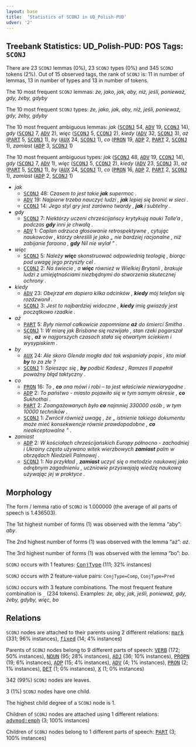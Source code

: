 ```yaml
---
layout: base
title:  'Statistics of SCONJ in UD_Polish-PUD'
udver: '2'
---
```


## Treebank Statistics: UD_Polish-PUD: POS Tags: `SCONJ`

There are 23 `SCONJ` lemmas (0%), 23 `SCONJ` types (0%) and 345 `SCONJ` tokens (2%).
Out of 15 observed tags, the rank of `SCONJ` is: 11 in number of lemmas, 13 in number of types and 13 in number of tokens.

The 10 most frequent `SCONJ` lemmas: <em>że, jako, jak, aby, niż, jeśli, ponieważ, gdy, żeby, gdyby</em>

The 10 most frequent `SCONJ` types:  <em>że, jako, jak, aby, niż, jeśli, ponieważ, gdy, żeby, gdyby</em>

The 10 most frequent ambiguous lemmas: <em>jak</em> (<tt><a href="pl_pud-pos-SCONJ.html">SCONJ</a></tt> 54, <tt><a href="pl_pud-pos-ADV.html">ADV</a></tt> 19, <tt><a href="pl_pud-pos-CCONJ.html">CCONJ</a></tt> 14), <em>gdy</em> (<tt><a href="pl_pud-pos-SCONJ.html">SCONJ</a></tt> 7, <tt><a href="pl_pud-pos-ADV.html">ADV</a></tt> 2), <em>więc</em> (<tt><a href="pl_pud-pos-SCONJ.html">SCONJ</a></tt> 5, <tt><a href="pl_pud-pos-CCONJ.html">CCONJ</a></tt> 2), <em>kiedy</em> (<tt><a href="pl_pud-pos-ADV.html">ADV</a></tt> 32, <tt><a href="pl_pud-pos-SCONJ.html">SCONJ</a></tt> 3), <em>aż</em> (<tt><a href="pl_pud-pos-PART.html">PART</a></tt> 5, <tt><a href="pl_pud-pos-SCONJ.html">SCONJ</a></tt> 1), <em>by</em> (<tt><a href="pl_pud-pos-AUX.html">AUX</a></tt> 24, <tt><a href="pl_pud-pos-SCONJ.html">SCONJ</a></tt> 1), <em>co</em> (<tt><a href="pl_pud-pos-PRON.html">PRON</a></tt> 19, <tt><a href="pl_pud-pos-ADP.html">ADP</a></tt> 2, <tt><a href="pl_pud-pos-PART.html">PART</a></tt> 2, <tt><a href="pl_pud-pos-SCONJ.html">SCONJ</a></tt> 1), <em>zamiast</em> (<tt><a href="pl_pud-pos-ADP.html">ADP</a></tt> 3, <tt><a href="pl_pud-pos-SCONJ.html">SCONJ</a></tt> 1)

The 10 most frequent ambiguous types:  <em>jak</em> (<tt><a href="pl_pud-pos-SCONJ.html">SCONJ</a></tt> 48, <tt><a href="pl_pud-pos-ADV.html">ADV</a></tt> 19, <tt><a href="pl_pud-pos-CCONJ.html">CCONJ</a></tt> 14), <em>gdy</em> (<tt><a href="pl_pud-pos-SCONJ.html">SCONJ</a></tt> 7, <tt><a href="pl_pud-pos-ADV.html">ADV</a></tt> 1), <em>więc</em> (<tt><a href="pl_pud-pos-SCONJ.html">SCONJ</a></tt> 5, <tt><a href="pl_pud-pos-CCONJ.html">CCONJ</a></tt> 2), <em>kiedy</em> (<tt><a href="pl_pud-pos-ADV.html">ADV</a></tt> 23, <tt><a href="pl_pud-pos-SCONJ.html">SCONJ</a></tt> 3), <em>aż</em> (<tt><a href="pl_pud-pos-PART.html">PART</a></tt> 5, <tt><a href="pl_pud-pos-SCONJ.html">SCONJ</a></tt> 1), <em>by</em> (<tt><a href="pl_pud-pos-AUX.html">AUX</a></tt> 24, <tt><a href="pl_pud-pos-SCONJ.html">SCONJ</a></tt> 1), <em>co</em> (<tt><a href="pl_pud-pos-PRON.html">PRON</a></tt> 16, <tt><a href="pl_pud-pos-ADP.html">ADP</a></tt> 2, <tt><a href="pl_pud-pos-PART.html">PART</a></tt> 2, <tt><a href="pl_pud-pos-SCONJ.html">SCONJ</a></tt> 1), <em>zamiast</em> (<tt><a href="pl_pud-pos-ADP.html">ADP</a></tt> 2, <tt><a href="pl_pud-pos-SCONJ.html">SCONJ</a></tt> 1)


* <em>jak</em>
  * <tt><a href="pl_pud-pos-SCONJ.html">SCONJ</a></tt> 48: <em>Czasem to jest takie <b>jak</b> supermoc .</em>
  * <tt><a href="pl_pud-pos-ADV.html">ADV</a></tt> 19: <em>Najpierw trzeba nauczyć ludzi , <b>jak</b> lepiej się bronić w sieci .</em>
  * <tt><a href="pl_pud-pos-CCONJ.html">CCONJ</a></tt> 14: <em>Jego styl gry jest zarówno twardy , <b>jak</b> i subtelny .</em>
* <em>gdy</em>
  * <tt><a href="pl_pud-pos-SCONJ.html">SCONJ</a></tt> 7: <em>Niektórzy uczeni chrześcijańscy krytykują nauki Tolle’a , podczas <b>gdy</b> inni je chwalą .</em>
  * <tt><a href="pl_pud-pos-ADV.html">ADV</a></tt> 1: <em>Caplan odrzuca głosowanie retrospektywne , cytując naukowców , którzy określili je jako „ nie bardziej racjonalne , niż zabijanie faraona , <b>gdy</b> Nil nie wylał ” .</em>
* <em>więc</em>
  * <tt><a href="pl_pud-pos-SCONJ.html">SCONJ</a></tt> 5: <em>Należy <b>więc</b> skonstruować odpowiednią teologię , biorąc pod uwagę jego przyszły cel .</em>
  * <tt><a href="pl_pud-pos-CCONJ.html">CCONJ</a></tt> 2: <em>Na świecie , a <b>więc</b> również w Wielkiej Brytanii , brakuje ludzi z umiejętnościami niezbędnymi do stworzenia skutecznej ochrony .</em>
* <em>kiedy</em>
  * <tt><a href="pl_pud-pos-ADV.html">ADV</a></tt> 23: <em>Obejrzał em dopiero kilka odcinków , <b>kiedy</b> mój telefon się rozdzwonił .</em>
  * <tt><a href="pl_pud-pos-SCONJ.html">SCONJ</a></tt> 3: <em>Jest to najbardziej widoczne , <b>kiedy</b> imię gwiazdy jest początkowo rzadkie .</em>
* <em>aż</em>
  * <tt><a href="pl_pud-pos-PART.html">PART</a></tt> 5: <em>Były niemal całkowicie zapomniane <b>aż</b> do śmierci Smitha .</em>
  * <tt><a href="pl_pud-pos-SCONJ.html">SCONJ</a></tt> 1: <em>W miarę jak Brisbane się rozwijało , stan rzeki pogarszał się , <b>aż</b> w najgorszych czasach stała się otwartym ściekiem i wysypiskiem .</em>
* <em>by</em>
  * <tt><a href="pl_pud-pos-AUX.html">AUX</a></tt> 24: <em>Ale skoro Glenda mogła dać tak wspaniały popis , kto miał <b>by</b> to za złe ?</em>
  * <tt><a href="pl_pud-pos-SCONJ.html">SCONJ</a></tt> 1: <em>Spiesząc się , <b>by</b> podbić Kadesz , Ramzes II popełnił poważny błąd taktyczny .</em>
* <em>co</em>
  * <tt><a href="pl_pud-pos-PRON.html">PRON</a></tt> 16: <em>To , <b>co</b> ona mówi i robi – to jest właściwie niewiarygodne .</em>
  * <tt><a href="pl_pud-pos-ADP.html">ADP</a></tt> 2: <em>To państwo - miasto pojawiło się w tym samym okresie , <b>co</b> Sukhothai .</em>
  * <tt><a href="pl_pud-pos-PART.html">PART</a></tt> 2: <em>Zaangażowanych było <b>co</b> najmniej 330000 osób , w tym 10000 techników .</em>
  * <tt><a href="pl_pud-pos-SCONJ.html">SCONJ</a></tt> 1: <em>Zwrócił również uwagę , że „ istnienie takiego dokumentu może mieć konsekwencje równie prawdopodobne , <b>co</b> nieakceptowalne ” .</em>
* <em>zamiast</em>
  * <tt><a href="pl_pud-pos-ADP.html">ADP</a></tt> 2: <em>W kościołach chrześcijańskich Europy północno - zachodniej i Ukrainy często używano witek wierzbowych <b>zamiast</b> palm w obrzędach Niedzieli Palmowej .</em>
  * <tt><a href="pl_pud-pos-SCONJ.html">SCONJ</a></tt> 1: <em>Na przykład , <b>zamiast</b> uczyć się o metodzie naukowej jako odrębnym zagadnieniu , uczniowie przyswajają wiedzę naukową używając jej w praktyce .</em>

## Morphology

The form / lemma ratio of `SCONJ` is 1.000000 (the average of all parts of speech is 1.436503).

The 1st highest number of forms (1) was observed with the lemma “aby”: <em>aby</em>.

The 2nd highest number of forms (1) was observed with the lemma “aż”: <em>aż</em>.

The 3rd highest number of forms (1) was observed with the lemma “bo”: <em>bo</em>.

`SCONJ` occurs with 1 features: <tt><a href="pl_pud-feat-ConjType.html">ConjType</a></tt> (111; 32% instances)

`SCONJ` occurs with 2 feature-value pairs: `ConjType=Comp`, `ConjType=Pred`

`SCONJ` occurs with 3 feature combinations.
The most frequent feature combination is `_` (234 tokens).
Examples: <em>że, aby, jak, jeśli, ponieważ, gdy, żeby, gdyby, więc, bo</em>


## Relations

`SCONJ` nodes are attached to their parents using 2 different relations: <tt><a href="pl_pud-dep-mark.html">mark</a></tt> (331; 96% instances), <tt><a href="pl_pud-dep-fixed.html">fixed</a></tt> (14; 4% instances)

Parents of `SCONJ` nodes belong to 9 different parts of speech: <tt><a href="pl_pud-pos-VERB.html">VERB</a></tt> (172; 50% instances), <tt><a href="pl_pud-pos-NOUN.html">NOUN</a></tt> (95; 28% instances), <tt><a href="pl_pud-pos-ADJ.html">ADJ</a></tt> (36; 10% instances), <tt><a href="pl_pud-pos-PROPN.html">PROPN</a></tt> (19; 6% instances), <tt><a href="pl_pud-pos-ADP.html">ADP</a></tt> (15; 4% instances), <tt><a href="pl_pud-pos-ADV.html">ADV</a></tt> (4; 1% instances), <tt><a href="pl_pud-pos-PRON.html">PRON</a></tt> (2; 1% instances), <tt><a href="pl_pud-pos-DET.html">DET</a></tt> (1; 0% instances), <tt><a href="pl_pud-pos-X.html">X</a></tt> (1; 0% instances)

342 (99%) `SCONJ` nodes are leaves.

3 (1%) `SCONJ` nodes have one child.

The highest child degree of a `SCONJ` node is 1.

Children of `SCONJ` nodes are attached using 1 different relations: <tt><a href="pl_pud-dep-advmod-emph.html">advmod:emph</a></tt> (3; 100% instances)

Children of `SCONJ` nodes belong to 1 different parts of speech: <tt><a href="pl_pud-pos-PART.html">PART</a></tt> (3; 100% instances)

